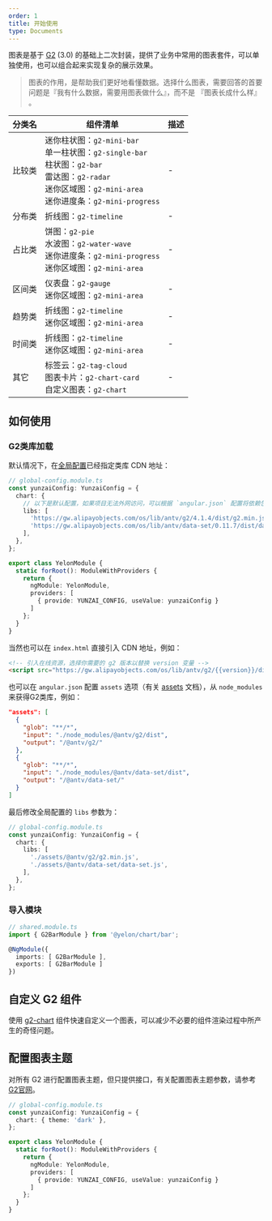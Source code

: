 ```yaml
---
order: 1
title: 开始使用
type: Documents
---
```


图表是基于 [G2](https://antv.alipay.com/zh-cn/g2/3.x/index.html) (3.0) 的基础上二次封装，提供了业务中常用的图表套件，可以单独使用，也可以组合起来实现复杂的展示效果。

> 图表的作用，是帮助我们更好地看懂数据。选择什么图表，需要回答的首要问题是『我有什么数据，需要用图表做什么』，而不是 『图表长成什么样』 。

| 分类名 | 组件清单 | 描述
| ----- | ------- | ---
| 比较类 | 迷你柱状图：`g2-mini-bar`<br>单一柱状图：`g2-single-bar`<br>柱状图：`g2-bar`<br>雷达图：`g2-radar`<br>迷你区域图：`g2-mini-area`<br>迷你进度条：`g2-mini-progress` | -
| 分布类 | 折线图：`g2-timeline` | -
| 占比类 | 饼图：`g2-pie`<br>水波图：`g2-water-wave`<br>迷你进度条：`g2-mini-progress`<br>迷你区域图：`g2-mini-area` | -
| 区间类 | 仪表盘：`g2-gauge`<br>迷你区域图：`g2-mini-area` | -
| 趋势类 | 折线图：`g2-timeline`<br>迷你区域图：`g2-mini-area` | -
| 时间类 | 折线图：`g2-timeline`<br>迷你区域图：`g2-mini-area` | -
| 其它 | 标签云：`g2-tag-cloud`<br>图表卡片：`g2-chart-card`<br>自定义图表：`g2-chart` | -

## 如何使用

### G2类库加载

默认情况下，在[全局配置](/docs/global-config)已经指定类库 CDN 地址：

```ts
// global-config.module.ts
const yunzaiConfig: YunzaiConfig = {
  chart: { 
    // 以下是默认配置，如果项目无法外网访问，可以根据 `angular.json` 配置将依赖包直接使用 `./assets***` 路径
    libs: [
      'https://gw.alipayobjects.com/os/lib/antv/g2/4.1.4/dist/g2.min.js',
      'https://gw.alipayobjects.com/os/lib/antv/data-set/0.11.7/dist/data-set.js',
    ],
  },
};

export class YelonModule {
  static forRoot(): ModuleWithProviders {
    return {
      ngModule: YelonModule,
      providers: [
        { provide: YUNZAI_CONFIG, useValue: yunzaiConfig }
      ]
    };
  }
}
```

当然也可以在 `index.html` 直接引入 CDN 地址，例如：

```html
<!-- 引入在线资源，选择你需要的 g2 版本以替换 version 变量 -->
<script src="https://gw.alipayobjects.com/os/lib/antv/g2/{{version}}/dist/g2.min.js"></script>
```

也可以在 `angular.json` 配置 `assets` 选项（有关 [assets](https://angular.cn/guide/workspace-config#assets-configuration) 文档），从 `node_modules` 来获得G2类库，例如：

```json
"assets": [
  {
    "glob": "**/*",
    "input": "./node_modules/@antv/g2/dist",
    "output": "/@antv/g2/"
  },
  {
    "glob": "**/*",
    "input": "./node_modules/@antv/data-set/dist",
    "output": "/@antv/data-set/"
  }
]
```

最后修改全局配置的 `libs` 参数为：

```ts
// global-config.module.ts
const yunzaiConfig: YunzaiConfig = {
  chart: { 
    libs: [
      './assets/@antv/g2/g2.min.js',
      './assets/@antv/data-set/data-set.js',
    ],
  },
};
```

### 导入模块

```ts
// shared.module.ts
import { G2BarModule } from '@yelon/chart/bar';

@NgModule({
  imports: [ G2BarModule ],
  exports: [ G2BarModule ]
})
```

## 自定义 G2 组件

使用 [g2-chart](/chart/custom) 组件快速自定义一个图表，可以减少不必要的组件渲染过程中所产生的奇怪问题。

## 配置图表主题

对所有 G2 进行配置图表主题，但只提供接口，有关配置图表主题参数，请参考[G2官网](https://g2.antv.vision/zh/docs/manual/tutorial/theme)。

```ts
// global-config.module.ts
const yunzaiConfig: YunzaiConfig = {
  chart: { theme: 'dark' },
};

export class YelonModule {
  static forRoot(): ModuleWithProviders {
    return {
      ngModule: YelonModule,
      providers: [
        { provide: YUNZAI_CONFIG, useValue: yunzaiConfig }
      ]
    };
  }
}
```
